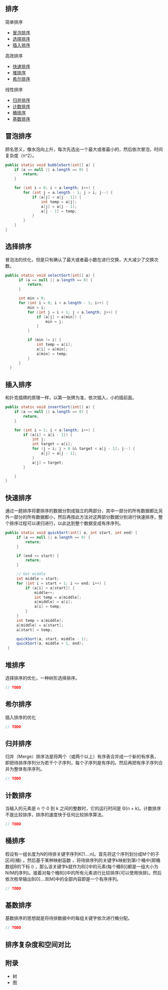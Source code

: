 ## 排序
简单排序
- [冒泡排序](#冒泡排序)
- [选择排序](#选择排序)
- [插入排序](#插入排序)

高效排序
- [快速排序](#快速排序)
- [堆排序](#堆排序)
- [希尔排序](#堆排序)

线性排序
- [归并排序](#归并排序)
- [计数排序](#计数排序)
- [桶排序]((#桶排序))
- [基数排序](#基数排序)

## 冒泡排序
顾名思义，像水泡向上升，每次先选出一个最大或者最小的，然后依次冒泡，时间复杂度（n^2）。
```Java
public static void bubbleSort(int[] a) {
    if (a == null || a.length == 0) {
        return;
    }

    for (int i = 0; i < a.length; i++) {
        for (int j = a.length - 1; j > i; j--) {
            if (a[j] < a[j - 1]) {
                int temp = a[j];
                a[j] = a[j - 1];
                a[j - 1] = temp;
            }
        }
    }
}
```

## 选择排序
冒泡法的优化，但是只有确认了最大或者最小数在进行交换，大大减少了交换次数。
```Java
public static void selectSort(int[] a) {
      if (a == null || a.length == 0) {
          return;
      }

      int min = 0;
      for (int i = 0; i < a.length - 1; i++) {
          min = i;
          for (int j = i + 1; j < a.length; j++) {
              if (a[j] < a[min]) {
                  min = j;
              }
          }

          if (min != i) {
              int temp = a[i];
              a[i] = a[min];
              a[min] = temp;
          }
      }
  }
```

## 插入排序
和扑克插牌的原理一样，以第一张牌为准，依次插入，小的插前面。
```Java
public static void insertSort(int[] a) {
    if (a == null || a.length == 0) {
        return;
    }

    for (int i = 1; i < a.length; i++) {
        if (a[i] < a[i - 1]) {
            int j;
            int target = a[i];
            for (j = i; j > 0 && target < a[j - 1]; j--) {
                a[j] = a[j - 1];
            }
            a[j] = target;
        }

    }
}
```

## 快速排序
通过一趟排序将要排序的数据分割成独立的两部分，其中一部分的所有数据都比另外一部分的所有数据都小，然后再按此方法对这两部分数据分别进行快速排序，整个排序过程可以递归进行，以此达到整个数据变成有序序列。
```Java
public static void quickSort(int[] a, int start, int end) {
     if (a == null || a.length == 0) {
         return;
     }

     if (end <= start) {
         return;
     }

     // Get middle
     int middle = start;
     for (int i = start + 1; i <= end; i++) {
         if (a[i] < a[start]) {
             middle++;
             int temp = a[middle];
             a[middle] = a[i];
             a[i] = temp;
         }
     }
     int temp = a[middle];
     a[middle] = a[start];
     a[start] = temp;

     quickSort(a, start, middle - 1);
     quickSort(a, middle + 1, end);
 }
```

## 堆排序
选择排序的优化，一种树形选择排序。
```Java
// TODO
```

## 希尔排序
插入排序的优化
```Java
// TODO
```

## 归并排序
归并（Merge）排序法是将两个（或两个以上）有序表合并成一个新的有序表，即把待排序序列分为若干个子序列，每个子序列是有序的。然后再把有序子序列合并为整体有序序列。
```Java
// TODO
```

## 计数排序
当输入的元素是 n 个 0 到 k 之间的整数时，它的运行时间是 Θ(n + k)。计数排序不是比较排序，排序的速度快于任何比较排序算法。
```Java
// TODO
```

## 桶排序
假设有一组长度为N的待排关键字序列K[1....n]。首先将这个序列划分成M个的子区间(桶) 。然后基于某种映射函数 ，将待排序列的关键字k映射到第i个桶中(即桶数组B的下标 i) ，那么该关键字k就作为B[i]中的元素(每个桶B[i]都是一组大小为N/M的序列)。接着对每个桶B[i]中的所有元素进行比较排序(可以使用快排)。然后依次枚举输出B[0]....B[M]中的全部内容即是一个有序序列。
```Java
// TODO
```

## 基数排序
基数排序的思想就是将待排数据中的每组关键字依次进行桶分配。
```Java
// TODO
```

## 排序复杂度和空间对比

## 附录
- 树
- 图
